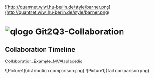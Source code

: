 
![http://quantnet.wiwi.hu-berlin.de/style/banner.png](http://quantnet.wiwi.hu-berlin.de/style/banner.png)

# ![qlogo](http://quantnet.wiwi.hu-berlin.de/graphics/quantlogo.png) **Git2Q3-Collaboration**


## Collaboration Timeline

[Collaboration_Example_MVAlaplacedis](https://github.com/QuantLet/Collaboration_Example_MVAlaplacedis)



![Picture1](distribution comparison.png)
![Picture1](Tail comparison.png)

